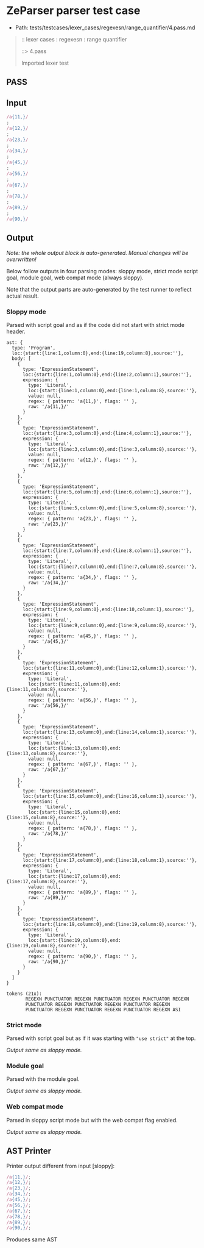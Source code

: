 # ZeParser parser test case

- Path: tests/testcases/lexer_cases/regexesn/range_quantifier/4.pass.md

> :: lexer cases : regexesn : range quantifier
>
> ::> 4.pass
>
> Imported lexer test

## PASS

## Input

`````js
/a{11,}/
;
/a{12,}/
;
/a{23,}/
;
/a{34,}/
;
/a{45,}/
;
/a{56,}/
;
/a{67,}/
;
/a{78,}/
;
/a{89,}/
;
/a{90,}/
`````

## Output

_Note: the whole output block is auto-generated. Manual changes will be overwritten!_

Below follow outputs in four parsing modes: sloppy mode, strict mode script goal, module goal, web compat mode (always sloppy).

Note that the output parts are auto-generated by the test runner to reflect actual result.

### Sloppy mode

Parsed with script goal and as if the code did not start with strict mode header.

`````
ast: {
  type: 'Program',
  loc:{start:{line:1,column:0},end:{line:19,column:8},source:''},
  body: [
    {
      type: 'ExpressionStatement',
      loc:{start:{line:1,column:0},end:{line:2,column:1},source:''},
      expression: {
        type: 'Literal',
        loc:{start:{line:1,column:0},end:{line:1,column:8},source:''},
        value: null,
        regex: { pattern: 'a{11,}', flags: '' },
        raw: '/a{11,}/'
      }
    },
    {
      type: 'ExpressionStatement',
      loc:{start:{line:3,column:0},end:{line:4,column:1},source:''},
      expression: {
        type: 'Literal',
        loc:{start:{line:3,column:0},end:{line:3,column:8},source:''},
        value: null,
        regex: { pattern: 'a{12,}', flags: '' },
        raw: '/a{12,}/'
      }
    },
    {
      type: 'ExpressionStatement',
      loc:{start:{line:5,column:0},end:{line:6,column:1},source:''},
      expression: {
        type: 'Literal',
        loc:{start:{line:5,column:0},end:{line:5,column:8},source:''},
        value: null,
        regex: { pattern: 'a{23,}', flags: '' },
        raw: '/a{23,}/'
      }
    },
    {
      type: 'ExpressionStatement',
      loc:{start:{line:7,column:0},end:{line:8,column:1},source:''},
      expression: {
        type: 'Literal',
        loc:{start:{line:7,column:0},end:{line:7,column:8},source:''},
        value: null,
        regex: { pattern: 'a{34,}', flags: '' },
        raw: '/a{34,}/'
      }
    },
    {
      type: 'ExpressionStatement',
      loc:{start:{line:9,column:0},end:{line:10,column:1},source:''},
      expression: {
        type: 'Literal',
        loc:{start:{line:9,column:0},end:{line:9,column:8},source:''},
        value: null,
        regex: { pattern: 'a{45,}', flags: '' },
        raw: '/a{45,}/'
      }
    },
    {
      type: 'ExpressionStatement',
      loc:{start:{line:11,column:0},end:{line:12,column:1},source:''},
      expression: {
        type: 'Literal',
        loc:{start:{line:11,column:0},end:{line:11,column:8},source:''},
        value: null,
        regex: { pattern: 'a{56,}', flags: '' },
        raw: '/a{56,}/'
      }
    },
    {
      type: 'ExpressionStatement',
      loc:{start:{line:13,column:0},end:{line:14,column:1},source:''},
      expression: {
        type: 'Literal',
        loc:{start:{line:13,column:0},end:{line:13,column:8},source:''},
        value: null,
        regex: { pattern: 'a{67,}', flags: '' },
        raw: '/a{67,}/'
      }
    },
    {
      type: 'ExpressionStatement',
      loc:{start:{line:15,column:0},end:{line:16,column:1},source:''},
      expression: {
        type: 'Literal',
        loc:{start:{line:15,column:0},end:{line:15,column:8},source:''},
        value: null,
        regex: { pattern: 'a{78,}', flags: '' },
        raw: '/a{78,}/'
      }
    },
    {
      type: 'ExpressionStatement',
      loc:{start:{line:17,column:0},end:{line:18,column:1},source:''},
      expression: {
        type: 'Literal',
        loc:{start:{line:17,column:0},end:{line:17,column:8},source:''},
        value: null,
        regex: { pattern: 'a{89,}', flags: '' },
        raw: '/a{89,}/'
      }
    },
    {
      type: 'ExpressionStatement',
      loc:{start:{line:19,column:0},end:{line:19,column:8},source:''},
      expression: {
        type: 'Literal',
        loc:{start:{line:19,column:0},end:{line:19,column:8},source:''},
        value: null,
        regex: { pattern: 'a{90,}', flags: '' },
        raw: '/a{90,}/'
      }
    }
  ]
}

tokens (21x):
       REGEXN PUNCTUATOR REGEXN PUNCTUATOR REGEXN PUNCTUATOR REGEXN
       PUNCTUATOR REGEXN PUNCTUATOR REGEXN PUNCTUATOR REGEXN
       PUNCTUATOR REGEXN PUNCTUATOR REGEXN PUNCTUATOR REGEXN ASI
`````

### Strict mode

Parsed with script goal but as if it was starting with `"use strict"` at the top.

_Output same as sloppy mode._

### Module goal

Parsed with the module goal.

_Output same as sloppy mode._

### Web compat mode

Parsed in sloppy script mode but with the web compat flag enabled.

_Output same as sloppy mode._

## AST Printer

Printer output different from input [sloppy]:

````js
/a{11,}/;
/a{12,}/;
/a{23,}/;
/a{34,}/;
/a{45,}/;
/a{56,}/;
/a{67,}/;
/a{78,}/;
/a{89,}/;
/a{90,}/;
````

Produces same AST
